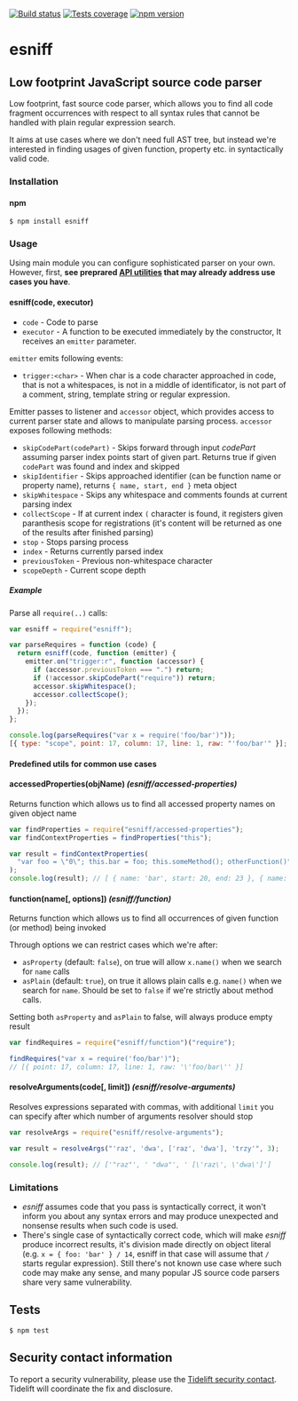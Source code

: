 [![Build status][build-image]][build-url]
[![Tests coverage][cov-image]][cov-url]
[![npm version][npm-image]][npm-url]

# esniff

## Low footprint JavaScript source code parser

Low footprint, fast source code parser, which allows you to find all code fragment occurrences with respect to all syntax rules that cannot be handled with plain regular expression search.

It aims at use cases where we don't need full AST tree, but instead we're interested in finding usages of given function, property etc. in syntactically valid code.

### Installation

#### npm

    $ npm install esniff

### Usage

Using main module you can configure sophisticated parser on your own. However, first, **see preprared [API utilities](#API) that may already address use cases you have**.

#### esniff(code, executor)

- `code` - Code to parse
- `executor` - A function to be executed immediately by the constructor, It receives an `emitter` parameter.

`emitter` emits following events:

- `trigger:<char>` - When char is a code character approached in code, that is not a whitespaces, is not in a middle of identificator, is not part of a comment, string, template string or regular expression.

Emitter passes to listener and `accessor` object, which provides access to current parser state and allows to manipulate parsing process. `accessor` exposes following methods:

- `skipCodePart(codePart)` - Skips forward through input _codePart_ assuming parser index points start of given part. Returns true if given `codePart` was found and index and skipped
- `skipIdentifier` - Skips approached identifier (can be function name or property name), returns `{ name, start, end }` meta object
- `skipWhitespace` - Skips any whitespace and comments founds at current parsing index
- `collectScope` - If at current index `(` character is found, it registers given paranthesis scope for registrations (it's content will be returned as one of the results after finished parsing)
- `stop` - Stops parsing process
- `index` - Returns currently parsed index
- `previousToken` - Previous non-whitespace character
- `scopeDepth` - Current scope depth

##### Example

Parse all `require(..)` calls:

```javascript
var esniff = require("esniff");

var parseRequires = function (code) {
  return esniff(code, function (emitter) {
    emitter.on("trigger:r", function (accessor) {
      if (accessor.previousToken === ".") return;
      if (!accessor.skipCodePart("require")) return;
      accessor.skipWhitespace();
      accessor.collectScope();
    });
  });
};

console.log(parseRequires("var x = require('foo/bar')"));
[{ type: "scope", point: 17, column: 17, line: 1, raw: "'foo/bar'" }];
```

#### Predefined utils for common use cases

#### accessedProperties(objName) _(esniff/accessed-properties)_

Returns function which allows us to find all accessed property names on given object name

```javascript
var findProperties = require("esniff/accessed-properties");
var findContextProperties = findProperties("this");

var result = findContextProperties(
  "var foo = \"0\"; this.bar = foo; this.someMethod(); otherFunction()"
);
console.log(result); // [ { name: 'bar', start: 20, end: 23 }, { name: 'someMethod', start: 36, end: 46 } ]
```

#### function(name[, options]) _(esniff/function)_

Returns function which allows us to find all occurrences of given function (or method) being invoked

Through options we can restrict cases which we're after:

- `asProperty` (default: `false`), on true will allow `x.name()` when we search for `name` calls
- `asPlain` (default: `true`), on true it allows plain calls e.g. `name()` when we search for `name`. Should be set to `false` if we're strictly about method calls.

Setting both `asProperty` and `asPlain` to false, will always produce empty result

```javascript
var findRequires = require("esniff/function")("require");

findRequires("var x = require('foo/bar')");
// [{ point: 17, column: 17, line: 1, raw: '\'foo/bar\'' }]
```

#### resolveArguments(code[, limit]) _(esniff/resolve-arguments)_

Resolves expressions separated with commas, with additional `limit` you can specify after which number of arguments resolver should stop

```javascript
var resolveArgs = require("esniff/resolve-arguments");

var result = resolveArgs("'raz', 'dwa', ['raz', 'dwa'], 'trzy'", 3);

console.log(result); // ['"raz"', ' "dwa"', ' [\'raz\', \'dwa\']']
```

### Limitations

- _esniff_ assumes code that you pass is syntactically correct, it won't inform you about any syntax errors and may produce unexpected and nonsense results when such code is used.
- There's single case of syntactically correct code, which will make _esniff_ produce incorrect results, it's division made directly on object literal (e.g. `x = { foo: 'bar' } / 14`, esniff in that case will assume that `/` starts regular expression). Still there's not known use case where such code may make any sense, and many popular JS source code parsers share very same vulnerability.

## Tests

    $ npm test

## Security contact information

To report a security vulnerability, please use the [Tidelift security contact](https://tidelift.com/security). Tidelift will coordinate the fix and disclosure.

[build-image]: https://github.com/medikoo/esniff/workflows/Integrate/badge.svg
[build-url]: https://github.com/medikoo/esniff/actions?query=workflow%3AIntegrate
[cov-image]: https://img.shields.io/codecov/c/github/medikoo/esniff.svg
[cov-url]: https://codecov.io/gh/medikoo/esniff
[npm-image]: https://img.shields.io/npm/v/esniff.svg
[npm-url]: https://www.npmjs.com/package/esniff
